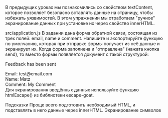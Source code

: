 В предыдущих уроках мы познакомились со свойством textContent, которое позволяет безопасно вставлять данные на страницу, чтобы избежать уязвимостей. В этом упражнении мы отработаем "ручное" экранирование данных при установке их через свойство innerHTML.

src/application.js
В задании дана форма обратной связи, состоящая из трех полей: email, name и comment. Напишите и экспортируйте функцию по умолчанию, которая при отправке формы получает из неё данные и экранирует их. Когда форма заполнена и "отправлена" (нажата кнопка send), то вместо формы появляется документ с такой структурой:

<div>
  <p>Feedback has been sent</p>
  <div>Email: test@email.com</div>
  <div>Name: Matz</div>
  <div>Comment: My Comment</div>
</div>
Для экранирования введённых данных используйте функцию htmlEscape() из библиотеки escape-goat.

Подсказки
Проще всего подготовить необходимый HTML, и подставлять в него данные через innerHTML.
Экранирование символов